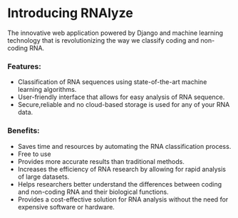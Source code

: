 # Introducing RNAlyze
The innovative web application powered by Django and machine learning technology that is revolutionizing the way we classify coding and non-coding RNA.

### Features:

- Classification of RNA sequences using state-of-the-art machine learning algorithms.
- User-friendly interface that allows for easy analysis of RNA sequence.
- Secure,reliable and no cloud-based storage is used for any of your RNA data.

### Benefits:

- Saves time and resources by automating the RNA classification process.
- Free to use
- Provides more accurate results than traditional methods.
- Increases the efficiency of RNA research by allowing for rapid analysis of large datasets.
- Helps researchers better understand the differences between coding and non-coding RNA and their biological functions.
- Provides a cost-effective solution for RNA analysis without the need for expensive software or hardware.

